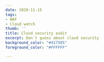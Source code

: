 ```yaml
---
date: 2020-11-15
tags:
- WAF
- Cloud watch
thumb: ''
title: Cloud security audit
excerpt: Don´t guess about cloud security
background_color: "#417505"
foreground_color: "#FFFFFF"

---
```


